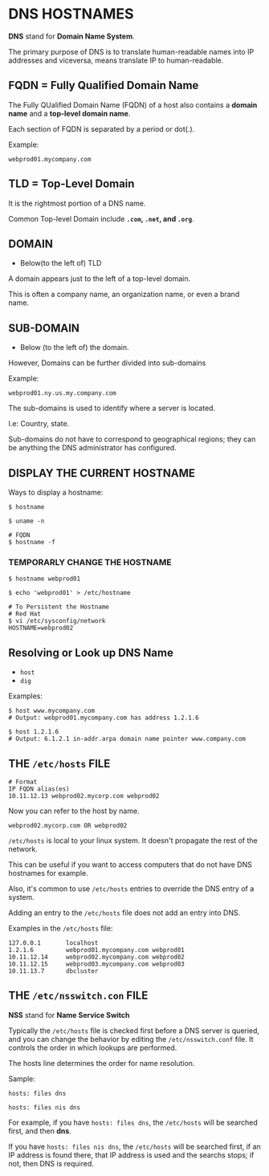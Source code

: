 # DNS HOSTNAMES
 
**DNS** stand for **Domain Name System**.

The primary purpose of DNS is to translate human-readable names into IP addresses and viceversa, means translate IP to human-readable.

## FQDN = Fully Qualified Domain Name

The Fully QUalified Domain Name (FQDN) of a host also contains a **domain name** and a **top-level domain name**.

Each section of FQDN is separated by a period or dot(.).

Example:
```
webprod01.mycompany.com
```

## TLD = Top-Level Domain

It is the rightmost portion of a DNS name.

Common Top-level Domain include **`.com`, `.net`, and `.org`**.


## DOMAIN

* Below(to the left of) TLD

A domain appears just to the left of a top-level domain. 

This is often a company name, an organization name, or even a brand name. 

## SUB-DOMAIN

* Below (to the left of) the domain. 

However, Domains can be further divided into sub-domains

Example:
```
webprod01.ny.us.my.company.com
```

The sub-domains is used to identify where a server is located. 

I.e: Country, state.

Sub-domains do not have to correspond to geographical regions; they can be anything the DNS administrator has configured. 

## DISPLAY THE CURRENT HOSTNAME

Ways to display a hostname:
```
$ hostname

$ uname -n

# FQDN
$ hostname -f
```

### TEMPORARLY CHANGE THE HOSTNAME

```
$ hostname webprod01

$ echo 'webprod01' > /etc/hostname

# To Persistent the Hostname
# Red Hat
$ vi /etc/sysconfig/network
HOSTNAME=webprod02
```

## Resolving or Look up DNS Name

* `host`
* `dig`

Examples:
```
$ host www.mycompany.com
# Output: webprod01.mycompany.com has address 1.2.1.6

$ host 1.2.1.6 
# Output: 6.1.2.1 in-addr.arpa domain name pointer www.company.com
```

## THE `/etc/hosts` FILE

```
# Format 
IP FQDN alias(es)
10.11.12.13 webprod02.mycorp.com webprod02
```

Now you can refer to the host by name.
```
webprod02.mycorp.com OR webprod02
```

`/etc/hosts` is local to your linux system. It doesn't propagate the rest of the network. 

This can be useful if you want to access computers that do not have DNS hostnames for example. 

Also, it's common to use `/etc/hosts` entries to override the DNS entry of a system. 

Adding an entry to the `/etc/hosts` file does not add an entry into DNS. 

Examples in the `/etc/hosts` file:
```
127.0.0.1       localhost
1.2.1.6         webprod01.mycompany.com webprod01
10.11.12.14     webprod02.mycompany.com webprod02
10.11.12.15     webprod03.mycompany.com webprod03
10.11.13.7      dbcluster
```

## THE `/etc/nsswitch.con` FILE

**NSS** stand for **Name Service Switch**


Typically the `/etc/hosts` file is checked first before a DNS server is queried, and you can change the behavior by editing the `/etc/nsswitch.conf` file. It controls the order in which lookups are performed.

The hosts line determines the order for name resolution. 

Sample:
```
hosts: files dns

hosts: files nis dns
```
For example, if you have `hosts: files dns`, the `/etc/hosts` will be searched first, and then **dns**. 

If you have `hosts: files nis dns`, the `/etc/hosts` will be searched first, if an IP address is found there, that IP address is used and the searchs stops; if not, then DNS is required. 